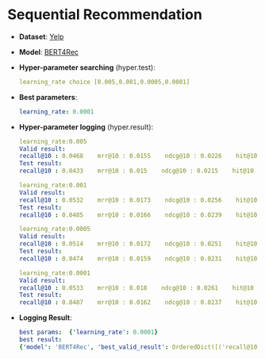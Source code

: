 # Sequential Recommendation

- **Dataset**: [Yelp](../../md/yelp_seq.md)

- **Model**: [BERT4Rec](https://recbole.io/docs/user_guide/model/sequential/bert4rec.html)

- **Hyper-parameter searching** (hyper.test):

  ```yaml
  learning_rate choice [0.005,0.001,0.0005,0.0001]
  ```

- **Best parameters**:

  ```yaml
  learning_rate: 0.0001
  ```

- **Hyper-parameter logging** (hyper.result):

  ```yaml
  learning_rate:0.005
  Valid result:
  recall@10 : 0.0468    mrr@10 : 0.0155    ndcg@10 : 0.0226    hit@10 : 0.0468    precision@10 : 0.0047
  Test result:
  recall@10 : 0.0433    mrr@10 : 0.015    ndcg@10 : 0.0215    hit@10 : 0.0433    precision@10 : 0.0043

  learning_rate:0.001
  Valid result:
  recall@10 : 0.0532    mrr@10 : 0.0173    ndcg@10 : 0.0256    hit@10 : 0.0532    precision@10 : 0.0053
  Test result:
  recall@10 : 0.0485    mrr@10 : 0.0166    ndcg@10 : 0.0239    hit@10 : 0.0485    precision@10 : 0.0048

  learning_rate:0.0005
  Valid result:
  recall@10 : 0.0514    mrr@10 : 0.0172    ndcg@10 : 0.0251    hit@10 : 0.0514    precision@10 : 0.0051
  Test result:
  recall@10 : 0.0474    mrr@10 : 0.0159    ndcg@10 : 0.0231    hit@10 : 0.0474    precision@10 : 0.0047

  learning_rate:0.0001
  Valid result:
  recall@10 : 0.0533    mrr@10 : 0.018    ndcg@10 : 0.0261    hit@10 : 0.0533    precision@10 : 0.0053
  Test result:
  recall@10 : 0.0487    mrr@10 : 0.0162    ndcg@10 : 0.0237    hit@10 : 0.0487    precision@10 : 0.0049
  ```

- **Logging Result**:

  ```yaml
  best params:  {'learning_rate': 0.0001}
  best result: 
  {'model': 'BERT4Rec', 'best_valid_result': OrderedDict([('recall@10', 0.0533), ('mrr@10', 0.018), ('ndcg@10', 0.0261), ('hit@10', 0.0533), ('precision@10', 0.0053)]), 'test_result': OrderedDict([('recall@10', 0.0487), ('mrr@10', 0.0162), ('ndcg@10', 0.0237), ('hit@10', 0.0487), ('precision@10', 0.0049)])}
  ```
